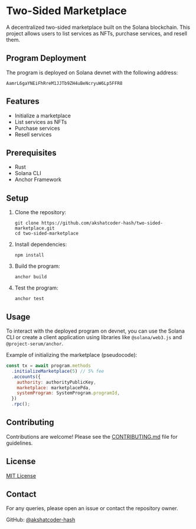 # Two-Sided Marketplace

A decentralized two-sided marketplace built on the Solana blockchain. This project allows users to list services as NFTs, purchase services, and resell them.

## Program Deployment

The program is deployed on Solana devnet with the following address:

```
AamrL6gaYNEiFhRreM1JJTb9ZH4uBeNcryuW6Lp5FFR8
```

## Features

- Initialize a marketplace
- List services as NFTs
- Purchase services
- Resell services

## Prerequisites

- Rust
- Solana CLI
- Anchor Framework

## Setup

1. Clone the repository:

   ```
   git clone https://github.com/akshatcoder-hash/two-sided-marketplace.git
   cd two-sided-marketplace
   ```

2. Install dependencies:

   ```
   npm install
   ```

3. Build the program:

   ```
   anchor build
   ```

4. Test the program:
   ```
   anchor test
   ```

## Usage

To interact with the deployed program on devnet, you can use the Solana CLI or create a client application using libraries like `@solana/web3.js` and `@project-serum/anchor`.

Example of initializing the marketplace (pseudocode):

```javascript
const tx = await program.methods
  .initializeMarketplace(5) // 5% fee
  .accounts({
    authority: authorityPublicKey,
    marketplace: marketplacePda,
    systemProgram: SystemProgram.programId,
  })
  .rpc();
```

## Contributing

Contributions are welcome! Please see the [CONTRIBUTING.md](CONTRIBUTING.md) file for guidelines.

## License

[MIT License](LICENSE)

## Contact

For any queries, please open an issue or contact the repository owner.

GitHub: [@akshatcoder-hash](https://github.com/akshatcoder-hash)
